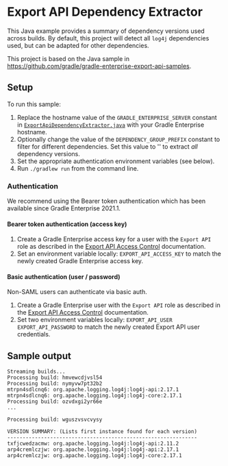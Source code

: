 # Export API Dependency Extractor

This Java example provides a summary of dependency versions used across builds.
By default, this project will detect all `log4j` dependencies used, but can be adapted for other dependencies.

This project is based on the Java sample in https://github.com/gradle/gradle-enterprise-export-api-samples.

## Setup

To run this sample:

1. Replace the hostname value of the `GRADLE_ENTERPRISE_SERVER` constant in [`ExportApiDependencyExtractor.java`][ExportApiDependencyExtractor] with your Gradle Enterprise hostname.
2. Optionally change the value of the `DEPENDENCY_GROUP_PREFIX` constant to filter for different dependencies. Set this value to '' to extract _all_ dependency versions.
3. Set the appropriate authentication environment variables (see below).
4. Run `./gradlew run` from the command line.

### Authentication

We recommend using the Bearer token authentication which has been available since Gradle Enterprise 2021.1.

#### Bearer token authentication (access key)

1. Create a Gradle Enterprise access key for a user with the `Export API` role as described in the [Export API Access Control] documentation.
2. Set an environment variable locally: `EXPORT_API_ACCESS_KEY` to match the newly created Gradle Enterprise access key.

#### Basic authentication (user / password)

Non-SAML users can authenticate via basic auth.

1. Create a Gradle Enterprise user with the `Export API` role as described in the [Export API Access Control] documentation.
2. Set two environment variables locally: `EXPORT_API_USER` `EXPORT_API_PASSWORD` to match the newly created Export API user credentials.

## Sample output
```
Streaming builds...
Processing build: hmvewcdjvsl54
Processing build: nymyvw7pt32b2
mtrpn4sdlcnq6: org.apache.logging.log4j:log4j-api:2.17.1
mtrpn4sdlcnq6: org.apache.logging.log4j:log4j-core:2.17.1
Processing build: ozvdxgi2yr66e
...

Processing build: wguszvsvcvysy

VERSION SUMMARY: (Lists first instance found for each version)
--------------------------------------------------------------
txfjcwedzacmw: org.apache.logging.log4j:log4j-api:2.11.2
arp4cremlczjw: org.apache.logging.log4j:log4j-api:2.17.1
arp4cremlczjw: org.apache.logging.log4j:log4j-core:2.17.1
```

[ExportApiDependencyExtractor]: src/main/java/com/gradle/enterprise/export/ExportApiDependencyExtractor.java
[Export API Access Control]: https://docs.gradle.com/enterprise/export-api/#access_control
